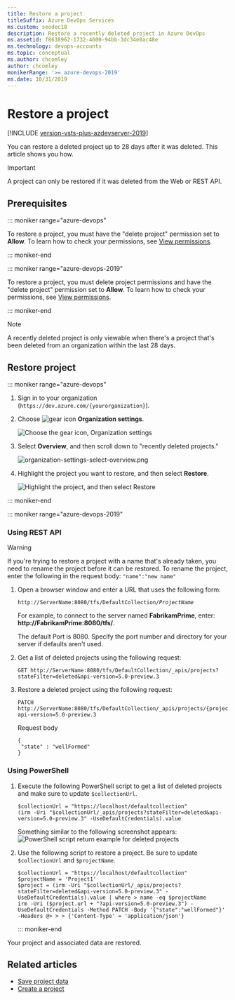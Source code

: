 ```yaml
---
title: Restore a project
titleSuffix: Azure DevOps Services
ms.custom: seodec18
description: Restore a recently deleted project in Azure DevOps
ms.assetid: f8638962-1732-4600-94bb-3dc34e0ac48e
ms.technology: devops-accounts
ms.topic: conceptual
ms.author: chcomley
author: chcomley
monikerRange: '>= azure-devops-2019'
ms.date: 10/31/2019
---
```


# Restore a project

[!INCLUDE [version-vsts-plus-azdevserver-2019](../../boards/includes/version-vsts-plus-azdevserver-2019.md)]

You can restore a deleted project up to 28 days after it was deleted. This article shows you how.

> [!IMPORTANT]
> A project can only be restored if it was deleted from the Web or REST API.

## Prerequisites

::: moniker range="azure-devops"

To restore a project, you must have the "delete project" permission set to **Allow**. To learn how to check your permissions, see [View permissions](../security/view-permissions.md).

::: moniker-end

::: moniker range="azure-devops-2019"

To restore a project, you must delete project permissions and have the "delete project" permission set to **Allow**. To learn how to check your permissions, see [View permissions](../security/view-permissions.md).

::: moniker-end

> [!NOTE]
> A recently deleted project is only viewable when there's a project that's been deleted from an organization within the last 28 days.

## Restore project

::: moniker range="azure-devops"

1.  Sign in to your organization (`https://dev.azure.com/{yourorganization}`).

2.  Choose ![gear icon](../../media/icons/gear-icon.png) **Organization settings**.

    ![Choose the gear icon, Organization settings](../../media/settings/open-admin-settings-vert.png)

3.  Select **Overview**, and then scroll down to "recently deleted projects."

    ![organization-settings-select-overview.png](../accounts/media/shared/organization-settings-select-overview.png)

4.  Highlight the project you want to restore, and then select **Restore**.

    ![Highlight the project, and then select Restore](media/restore-project/recently-deleted-projects.png)

::: moniker-end

::: moniker range="azure-devops-2019"

### Using REST API

> [!WARNING]
> If you're trying to restore a project with a name that's already taken, you need to rename the project before it can be restored. To rename the project, enter the following in the request body: `"name":"new name"`

1.  Open a browser window and enter a URL that uses the following form:

     <pre><code>http://ServerName:8080/tfs/DefaultCollection/<i>ProjectName</i></code></pre>

    For example, to connect to the server named **FabrikamPrime**, enter: **http://FabrikamPrime:8080/tfs/**.

    The default Port is 8080. Specify the port number and directory for your server if defaults aren't used.

2.  Get a list of deleted projects using the following request:
    ```
    GET http://ServerName:8080/tfs/DefaultCollection/_apis/projects?stateFilter=deleted&api-version=5.0-preview.3
    ```
3.  Restore a deleted project using the following request:

    ```
    PATCH http://ServerName:8080/tfs/DefaultCollection/_apis/projects/{projectId}?api-version=5.0-preview.3
    ```

    Request body

    ```
    {
     "state" : "wellFormed"
    }
    ```

### Using PowerShell

1.  Execute the following PowerShell script to get a list of deleted projects and make sure to update `$collectionUrl`.

    ```
    $collectionUrl = "https://localhost/defaultcollection"
    (irm -Uri "$collectionUrl/_apis/projects?stateFilter=deleted&api-version=5.0-preview.3" -UseDefaultCredentials).value
    ```

    Something similar to the following screenshot appears:
    ![PowerShell script return example for deleted projects](media/restore-project/deleted-projects-powershell-script-2019.png)

2.  Use the following script to restore a project. Be sure to update `$collectionUrl` and `$projectName`.
    ```
    $collectionUrl = "https://localhost/defaultcollection"
    $projectName = 'Project1'
    $project = (irm -Uri "$collectionUrl/_apis/projects?stateFilter=deleted&api-version=5.0-preview.3" -UseDefaultCredentials).value | where > name -eq $projectName
    irm -Uri ($project.url + "?api-version=5.0-preview.3") -UseDefaultCredentials -Method PATCH -Body '{"state":"wellFormed"}' -Headers @> > > {'Content-Type' = 'application/json'}
    ```
    ::: moniker-end

Your project and associated data are restored.

## Related articles

- [Save project data](save-project-data.md)
- [Create a project](create-project.md)

